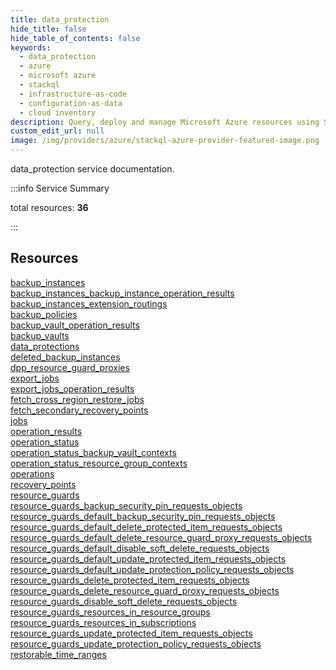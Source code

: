 ```yaml
---
title: data_protection
hide_title: false
hide_table_of_contents: false
keywords:
  - data_protection
  - azure
  - microsoft azure
  - stackql
  - infrastructure-as-code
  - configuration-as-data
  - cloud inventory
description: Query, deploy and manage Microsoft Azure resources using SQL
custom_edit_url: null
image: /img/providers/azure/stackql-azure-provider-featured-image.png
---
```


data_protection service documentation.

:::info Service Summary

<div class="row">
<div class="providerDocColumn">
<span>total resources:&nbsp;<b>36</b></span><br />
</div>
</div>

:::

## Resources
<div class="row">
<div class="providerDocColumn">
<a href="/providers/azure/data_protection/backup_instances/">backup_instances</a><br />
<a href="/providers/azure/data_protection/backup_instances_backup_instance_operation_results/">backup_instances_backup_instance_operation_results</a><br />
<a href="/providers/azure/data_protection/backup_instances_extension_routings/">backup_instances_extension_routings</a><br />
<a href="/providers/azure/data_protection/backup_policies/">backup_policies</a><br />
<a href="/providers/azure/data_protection/backup_vault_operation_results/">backup_vault_operation_results</a><br />
<a href="/providers/azure/data_protection/backup_vaults/">backup_vaults</a><br />
<a href="/providers/azure/data_protection/data_protections/">data_protections</a><br />
<a href="/providers/azure/data_protection/deleted_backup_instances/">deleted_backup_instances</a><br />
<a href="/providers/azure/data_protection/dpp_resource_guard_proxies/">dpp_resource_guard_proxies</a><br />
<a href="/providers/azure/data_protection/export_jobs/">export_jobs</a><br />
<a href="/providers/azure/data_protection/export_jobs_operation_results/">export_jobs_operation_results</a><br />
<a href="/providers/azure/data_protection/fetch_cross_region_restore_jobs/">fetch_cross_region_restore_jobs</a><br />
<a href="/providers/azure/data_protection/fetch_secondary_recovery_points/">fetch_secondary_recovery_points</a><br />
<a href="/providers/azure/data_protection/jobs/">jobs</a><br />
<a href="/providers/azure/data_protection/operation_results/">operation_results</a><br />
<a href="/providers/azure/data_protection/operation_status/">operation_status</a><br />
<a href="/providers/azure/data_protection/operation_status_backup_vault_contexts/">operation_status_backup_vault_contexts</a><br />
<a href="/providers/azure/data_protection/operation_status_resource_group_contexts/">operation_status_resource_group_contexts</a>
</div>
<div class="providerDocColumn">
<a href="/providers/azure/data_protection/operations/">operations</a><br />
<a href="/providers/azure/data_protection/recovery_points/">recovery_points</a><br />
<a href="/providers/azure/data_protection/resource_guards/">resource_guards</a><br />
<a href="/providers/azure/data_protection/resource_guards_backup_security_pin_requests_objects/">resource_guards_backup_security_pin_requests_objects</a><br />
<a href="/providers/azure/data_protection/resource_guards_default_backup_security_pin_requests_objects/">resource_guards_default_backup_security_pin_requests_objects</a><br />
<a href="/providers/azure/data_protection/resource_guards_default_delete_protected_item_requests_objects/">resource_guards_default_delete_protected_item_requests_objects</a><br />
<a href="/providers/azure/data_protection/resource_guards_default_delete_resource_guard_proxy_requests_objects/">resource_guards_default_delete_resource_guard_proxy_requests_objects</a><br />
<a href="/providers/azure/data_protection/resource_guards_default_disable_soft_delete_requests_objects/">resource_guards_default_disable_soft_delete_requests_objects</a><br />
<a href="/providers/azure/data_protection/resource_guards_default_update_protected_item_requests_objects/">resource_guards_default_update_protected_item_requests_objects</a><br />
<a href="/providers/azure/data_protection/resource_guards_default_update_protection_policy_requests_objects/">resource_guards_default_update_protection_policy_requests_objects</a><br />
<a href="/providers/azure/data_protection/resource_guards_delete_protected_item_requests_objects/">resource_guards_delete_protected_item_requests_objects</a><br />
<a href="/providers/azure/data_protection/resource_guards_delete_resource_guard_proxy_requests_objects/">resource_guards_delete_resource_guard_proxy_requests_objects</a><br />
<a href="/providers/azure/data_protection/resource_guards_disable_soft_delete_requests_objects/">resource_guards_disable_soft_delete_requests_objects</a><br />
<a href="/providers/azure/data_protection/resource_guards_resources_in_resource_groups/">resource_guards_resources_in_resource_groups</a><br />
<a href="/providers/azure/data_protection/resource_guards_resources_in_subscriptions/">resource_guards_resources_in_subscriptions</a><br />
<a href="/providers/azure/data_protection/resource_guards_update_protected_item_requests_objects/">resource_guards_update_protected_item_requests_objects</a><br />
<a href="/providers/azure/data_protection/resource_guards_update_protection_policy_requests_objects/">resource_guards_update_protection_policy_requests_objects</a><br />
<a href="/providers/azure/data_protection/restorable_time_ranges/">restorable_time_ranges</a>
</div>
</div>